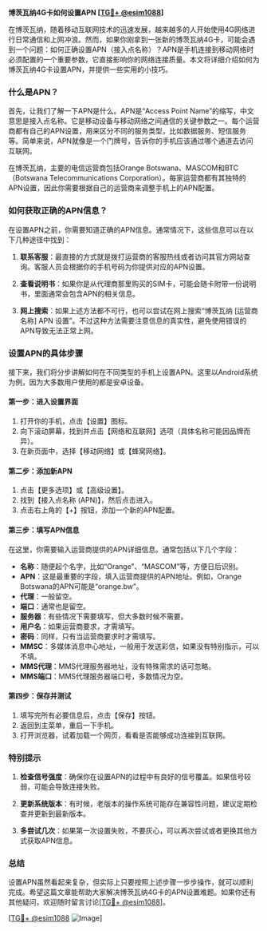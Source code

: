 **博茨瓦纳4G卡如何设置APN [[TG💪+ @esim1088](https://t.me/s/esim1088)]**

在博茨瓦纳，随着移动互联网技术的迅速发展，越来越多的人开始使用4G网络进行日常通信和上网冲浪。然而，如果你刚拿到一张新的博茨瓦纳4G卡，可能会遇到一个问题：如何正确设置APN（接入点名称）？APN是手机连接到移动网络时必须配置的一个重要参数，它直接影响你的网络连接质量。本文将详细介绍如何为博茨瓦纳4G卡设置APN，并提供一些实用的小技巧。

### 什么是APN？

首先，让我们了解一下APN是什么。APN是“Access Point Name”的缩写，中文意思是接入点名称。它是移动设备与移动网络之间通信的关键参数之一。每个运营商都有自己的APN设置，用来区分不同的服务类型，比如数据服务、短信服务等。简单来说，APN就像是一个门牌号，告诉你的手机应该通过哪个通道去访问互联网。

在博茨瓦纳，主要的电信运营商包括Orange Botswana、MASCOM和BTC（Botswana Telecommunications Corporation）。每家运营商都有其独特的APN设置，因此你需要根据自己的运营商来调整手机上的APN配置。

### 如何获取正确的APN信息？

在设置APN之前，你需要知道正确的APN信息。通常情况下，这些信息可以在以下几种途径中找到：

1. **联系客服**：最直接的方式就是拨打运营商的客服热线或者访问其官方网站查询。客服人员会根据你的手机号码为你提供对应的APN设置。
   
2. **查看说明书**：如果你是从代理商那里购买的SIM卡，可能会随卡附带一份说明书，里面通常会包含APN的相关信息。

3. **网上搜索**：如果上述方法都不可行，也可以尝试在网上搜索“博茨瓦纳 [运营商名称] APN 设置”。不过这种方法需要注意信息的真实性，避免使用错误的APN导致无法正常上网。

### 设置APN的具体步骤

接下来，我们将分步讲解如何在不同类型的手机上设置APN。这里以Android系统为例，因为大多数用户使用的都是安卓设备。

#### 第一步：进入设置界面

1. 打开你的手机，点击【设置】图标。
2. 向下滚动屏幕，找到并点击【网络和互联网】选项（具体名称可能因品牌而异）。
3. 在新页面中，选择【移动网络】或【蜂窝网络】。

#### 第二步：添加新APN

1. 点击【更多选项】或【高级设置】。
2. 找到【接入点名称 (APN)】，然后点击进入。
3. 点击右上角的【+】按钮，添加一个新的APN配置。

#### 第三步：填写APN信息

在这里，你需要输入运营商提供的APN详细信息。通常包括以下几个字段：

- **名称**：随便起个名字，比如“Orange”、“MASCOM”等，方便日后识别。
- **APN**：这是最重要的字段，填入运营商提供的APN地址。例如，Orange Botswana的APN可能是“orange.bw”。
- **代理**：一般留空。
- **端口**：通常也是留空。
- **服务器**：有些情况下需要填写，但大多数时候不需要。
- **用户名**：如果运营商要求，才需填写。
- **密码**：同样，只有当运营商要求时才需填写。
- **MMSC**：多媒体消息中心地址，一般用于发送彩信，如果没有特别指示，可以不填。
- **MMS代理**：MMS代理服务器地址，没有特殊需求的话可忽略。
- **MMS端口**：MMS代理服务器端口号，多数情况为空。

#### 第四步：保存并测试

1. 填写完所有必要信息后，点击【保存】按钮。
2. 返回到主菜单，重启一下手机。
3. 打开浏览器，试着加载一个网页，看看是否能够成功连接到互联网。

### 特别提示

1. **检查信号强度**：确保你在设置APN的过程中有良好的信号覆盖。如果信号较弱，可能会导致连接失败。
   
2. **更新系统版本**：有时候，老版本的操作系统可能存在兼容性问题，建议定期检查并更新到最新版本。

3. **多尝试几次**：如果第一次设置失败，不要灰心，可以再次尝试或者更换其他方式获取APN信息。

### 总结

设置APN虽然看起来复杂，但实际上只要按照上述步骤一步步操作，就可以顺利完成。希望这篇文章能帮助大家解决博茨瓦纳4G卡的APN设置难题。如果你还有其他疑问，欢迎随时留言讨论[[TG💪+ @esim1088](https://t.me/s/esim1088)]。

[[TG💪+ @esim1088](https://t.me/s/esim1088) ![Image](https://i.postimg.cc/4NQfJmqS/Snipaste-2025-05-13-00-14-12.png)]